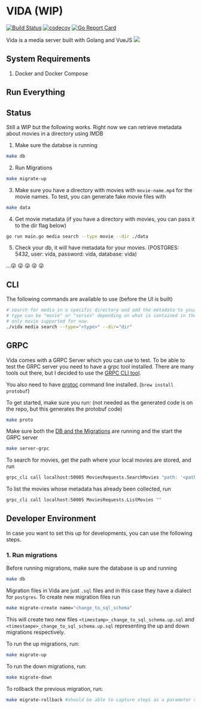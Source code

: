 # VIDA (WIP)
[![Build Status](https://travis-ci.com/gangachris/vida.svg?branch=master)](https://travis-ci.com/gangachris/vida)
[![codecov](https://codecov.io/gh/gangachris/vida/branch/master/graph/badge.svg)](https://codecov.io/gh/gangachris/vida)
[![Go Report Card](https://goreportcard.com/badge/github.com/gangachris/vida)](https://goreportcard.com/report/github.com/gangachris/vida)

Vida is a media server built with Golang and VueJS
![](./poster.png)

## System Requirements
1. Docker and Docker Compose

## Run Everything


## Status
Still a WIP but the following works. Right now we can retrieve metadata about movies in a directory using IMDB

1. Make sure the databse is running
```bash
make db
```

2. Run Migrations
```bash
make migrate-up
```

3. Make sure you have a directory with movies with `movie-name.mp4` for the movie names. To test, you can generate fake movie files with
```bash
make data
```

4. Get movie metadata (if you have a directory with movies, you can pass it to the dir flag below)
```bash
go run main.go media search --type movie --dir ./data
```

5. Check your db, it will have metadata for your movies. (POSTGRES: 5432, user: vida, password: vida, database: vida)

...😜 😜 😜 😜 😜

## CLI
The following commands are available to use (before the UI is built)
```bash
# search for media in a specific directory and add the metadata to your database
# type can be "movie" or "series" depending on what is contained in the --dir passed
# only movie supported for now.
./vida media search --type="<type>" --dir="dir" 
```

## GRPC
Vida comes with a GRPC Server which you can use to test. To be able to test the GRPC server you need to have a grpc tool installed. There are 
many tools out there, but I decided to use the [GRPC CLI tool](https://github.com/grpc/grpc/blob/master/doc/command_line_tool.md).

You also need to have [protoc](https://github.com/protocolbuffers/protobuf/releases) command line installed. (`brew install protobuf`)

To get started, make sure you run: (not needed as the generated code is on the repo, but this generates the protobuf code)
```bash
make proto
```

Make sure both the [DB and the Migrations](#developer-environment) are running and the start the GRPC server
```bash
make server-grpc
```

To search for movies, get the path where your local movies are stored, and run
```bash
grpc_cli call localhost:50005 MoviesRequests.SearchMovies "path: '<path/to/your/media>'"
```

To list the movies whose metadata has already been collected, run
```bash
grpc_cli call localhost:50005 MoviesRequests.ListMovies ""
```


## Developer Environment
In case you want to set this up for developments, you can use the following steps.

### 1. Run migrations
Before running migrations, make sure the database is up and running
```bash
make db
```

Migration files in Vida are just `.sql` files and in this case they have a dialect for `postgres`. To create new migration files
run
```bash
make migrate-create name="change_to_sql_schema"
```

This will create two new files `<timestamp>_change_to_sql_schema.up.sql` and `<timestampe>_change_to_sql_schema.up.sql` representing the up and down
migrations respectively.

To run the up migrations, run:
```bash
make migrate-up
```

To run the down migrations, run:
```bash
make migrate-down
```

To rollback the previous migration, run:
```bash
make migrate-rollback #should be able to capture steps as a parameter soon
```
